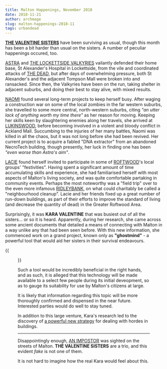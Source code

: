 ```yaml
---
title: Malton Happenings, November 2018
date: 2018-11-21
author: archmage
slug: malton-happenings-2018-11
tags: urbandead
---
```


[**THE VALENTINE SISTERS**](/valentine-sisters/) have been surviving as usual, though this month has been a bit harder than usual on the sisters. A number of peculiar happenings occured, too.

[ASTRA](http://www.urbandead.com/profile.cgi?id=2299496) and [THE LOCKETTSIDE VALKYRIES](http://wiki.urbandead.com/index.php/Lockettside_Valkyries) vailantly defended their home base, St Alexander's Hospital in Lockettside, from the vile and coordinated attacks of [THE DEAD](http://wiki.urbandead.com/index.php/The_Dead), but after days of overwhelming pressure, both St Alexander's and the adjacent Tompson Mall were broken into and ransacked. Since then, the Valkyries have been on the run, taking shelter in adjacent suburbs, and doing their best to stay alive, with mixed results.

[NAOMI](http://www.urbandead.com/profile.cgi?id=2299498) found several long-term projects to keep herself busy. After waging a construction war on some of the local zombies in the far western suburbs, she travelled to some more central, north-western suburbs, citing _"an utter lack of anything worth my time there"_ as her reason for moving. Keeping her skills keen by slaughtering enemies along her travels, she arrived at [LUKINSWOOD](http://wiki.urbandead.com/index.php/Lukinswood), before becoming involved in a violent and bloody conflict in Ackland Mall. Succumbing to the injuries of her many battles, Naomi was killed in all the chaos, but it was not long before she had been revived. Her current project is to acquire a fabled "DNA extractor" from an abandoned NecroTech building, though presently, her luck in finding one has been _"even worse than Astra's aim"_.

[LACIE](http://www.urbandead.com/profile.cgi?id=2299499) found herself invited to participate in some of [ROFTWOOD](http://wiki.urbandead.com/index.php/Roftwood)'s local groups' "festivities". Having spent a significant amount of time accumulating skills and experience, she had familiarised herself with most aspects of Malton's living society, and was quite comfortable partaking in community events. Perhaps the most noteworthy was a "field trip" over to the even more infamous [RIDLEYBANK](http://wiki.urbandead.com/index.php/Ridleybank), on what could charitably be called a "neighbourhood cleanup". Lacie and her friends fixed up a great number of run-down buildings, as part of their efforts to improve the standard of living (and decrease the quantity of dead) in the Greater Roftwood Area.

Surprisingly, it was **KARA VALENTINE** that was busiest out of all the sisters... or so it is heard. Apparently, during her research, she came across some ancient documents that detailed a means of connecting with Malton in a way unlike any that had been seen before. With this new information, she commenced work on a grand project, known only as **"ghostmind"** - a powerful tool that would aid her sisters in their survival endeavours.

{{<figure src="/ghostmind-screenshot-2018-11.png" width="80%">}}

Such a tool would be incredibly beneficial in the right hands, and as such, it is alleged that this technology will be made available to a select few people during its initial deveopment, so as to gauge its suitability for use by Malton's citizens at large.

It is likely that information regarding this topic will be more thoroughly confirmed and dispensed in the near future. Interested parties would do well to stay tuned.

In addition to this large venture, Kara's research led to the discovery of [a powerful new strategy](/posts/chain-culling) for dealing with hordes in buildings.

---

Disappointingly enough, [AN IMPOSTOR](http://urbandead.com/profile.cgi?id=2304856) was sighted on the streets of Malton. **THE VALENTINE SISTERS** are a trio, and this evident _fake_ is not one of them. 

It is not hard to imagine how the real Kara would feel about this.